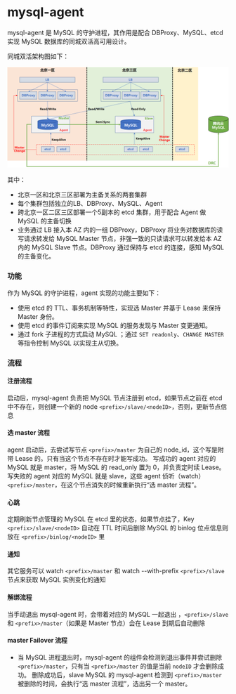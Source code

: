 # mysql-agent

mysql-agent 是 MySQL 的守护进程，其作用是配合 DBProxy、MySQL、etcd 实现 MySQL 数据库的同城双活高可用设计。

同城双活架构图如下：

![同城双活架构](./architecture.png)

其中：
- 北京一区和北京三区部署为主备关系的两套集群
- 每个集群包括独立的LB、DBProxy、MySQL、Agent
- 跨北京一区二区三区部署一个5副本的 etcd 集群，用于配合 Agent 做 MySQL 的主备切换
- 业务通过 LB 接入本 AZ 内的一组 DBProxy，DBProxy 将业务对数据库的读写请求转发给 MySQL Master 节点，非强一致的只读请求可以转发给本 AZ 内的 MySQL Slave 节点。DBProxy 通过保持与 etcd 的连接，感知 MySQL 的主备变化。

### 功能

作为 MySQL 的守护进程，agent 实现的功能主要如下：

- 使用 etcd 的 TTL、事务机制等特性，实现选 Master 并基于 Lease 来保持 Master 身份。
- 使用 etcd 的事件订阅来实现 MySQL 的服务发现与 Master 变更通知。
- 通过 fork 子进程的方式启动 MySQL ；通过 `SET readonly`、`CHANGE MASTER` 等指令控制 MySQL 以实现主从切换。

### 流程

#### 注册流程

启动后，mysql-agent 负责把 MySQL 节点注册到 etcd，如果节点之前在 etcd 中不存在，则创建一个新的 node `<prefix>/slave/<nodeID>`，否则，更新节点信息

#### 选 master 流程
agent 启动后，去尝试写节点 `<prefix>/master` 为自己的 node_id，这个写是附带 Lease 的。只有当这个节点不存在时才能写成功。
写成功的 agent 对应的 MySQL 就是 master，将 MySQL 的 read_only 置为 0，并负责定时续 Lease。
写失败的 agent 对应的 MySQL 就是 slave，这些 agent 侦听（watch）`<prefix>/master`，在这个节点消失的时候重新执行“选 master 流程”。


#### 心跳

定期刷新节点管理的 MySQL 在 etcd 里的状态，如果节点挂了，Key `<prefix>/slave/<nodeID>` 自动在 TTL 时间后删除
MySQL 的 binlog 位点信息则放在 `<prefix>/binlog/<nodeID>` 里

#### 通知

其它服务可以 watch `<prefix>/master` 和 watch --with-prefix `<prefix>/slave` 节点来获取 MySQL 实例变化的通知

#### 解绑流程

当手动退出 mysql-agent 时，会带着对应的 MySQL 一起退出 ，`<prefix>/slave` 和 `<prefix>/master`（如果是 Master 节点）会在 Lease 到期后自动删除

#### master Failover 流程

- 当 MySQL 进程退出时，mysql-agent 的组件会检测到退出事件并尝试删除 `<prefix>/master`，只有当 `<prefix>/master` 的值是当前 `nodeID` 才会删除成功。
删除成功后，slave MySQL 的 mysql-agent 检测到 `<prefix>/master` 被删除的时间，会执行“选 master 流程”，选出另一个 master。


